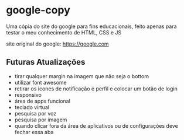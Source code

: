 # google-copy
Uma cópia do site do google para fins educacionais, feito apenas para testar o meu conhecimento de HTML, CSS e JS

site original do google: https://google.com

## Futuras Atualizações
- tirar qualquer margin na imagem que não seja o bottom
- utilizar font awesome
- retirar os icones de notificação e perfil e colocar um botão de login
- responsivo
- área de apps funcional
- teclado virtual
- pesquisa por voz
- pesquisa por imagem
- quando clicar fora da área de aplicativos ou de configurações deve fechar essa aba
